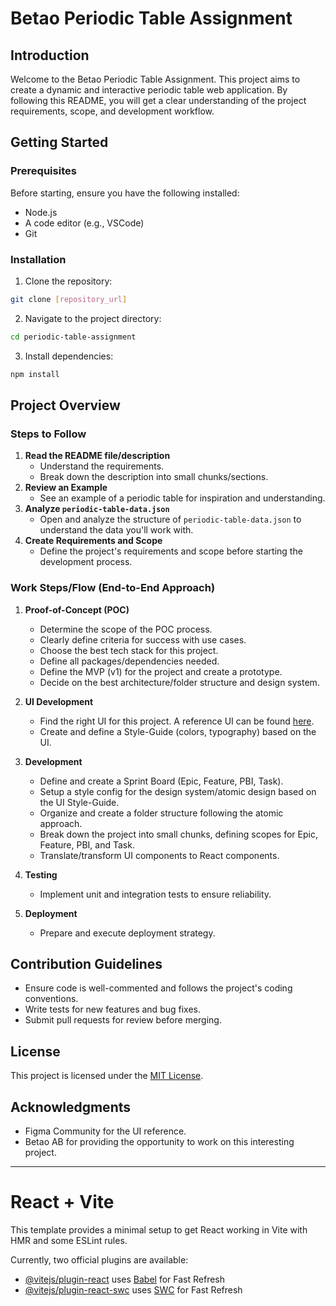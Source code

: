 # Betao Periodic Table Assignment

## Introduction

Welcome to the Betao Periodic Table Assignment. This project aims to create a dynamic and interactive periodic table web application. By following this README, you will get a clear understanding of the project requirements, scope, and development workflow.

## Getting Started

### Prerequisites

Before starting, ensure you have the following installed:
- Node.js
- A code editor (e.g., VSCode)
- Git

### Installation

1. Clone the repository:
```bash
git clone [repository_url]
```
2. Navigate to the project directory:
```bash
cd periodic-table-assignment
```
3. Install dependencies:
```bash
npm install
```

## Project Overview

### Steps to Follow

1. **Read the README file/description**
   - Understand the requirements.
   - Break down the description into small chunks/sections.
2. **Review an Example**
   - See an example of a periodic table for inspiration and understanding.
3. **Analyze `periodic-table-data.json`**
   - Open and analyze the structure of `periodic-table-data.json` to understand the data you'll work with.
4. **Create Requirements and Scope**
   - Define the project's requirements and scope before starting the development process.

### Work Steps/Flow (End-to-End Approach)

1. **Proof-of-Concept (POC)**
   - Determine the scope of the POC process.
   - Clearly define criteria for success with use cases.
   - Choose the best tech stack for this project.
   - Define all packages/dependencies needed.
   - Define the MVP (v1) for the project and create a prototype.
   - Decide on the best architecture/folder structure and design system.

2. **UI Development**
   - Find the right UI for this project. A reference UI can be found [here](https://www.figma.com/file/kH7LTf6kzVhwtk1SICCApj/Periodic-Table-(Community)).
   - Create and define a Style-Guide (colors, typography) based on the UI.

3. **Development**
   - Define and create a Sprint Board (Epic, Feature, PBI, Task).
   - Setup a style config for the design system/atomic design based on the UI Style-Guide.
   - Organize and create a folder structure following the atomic approach.
   - Break down the project into small chunks, defining scopes for Epic, Feature, PBI, and Task.
   - Translate/transform UI components to React components.

4. **Testing**
   - Implement unit and integration tests to ensure reliability.

5. **Deployment**
   - Prepare and execute deployment strategy.

## Contribution Guidelines

- Ensure code is well-commented and follows the project's coding conventions.
- Write tests for new features and bug fixes.
- Submit pull requests for review before merging.

## License

This project is licensed under the [MIT License](LICENSE).

## Acknowledgments

- Figma Community for the UI reference.
- Betao AB for providing the opportunity to work on this interesting project.

---
# React + Vite

This template provides a minimal setup to get React working in Vite with HMR and some ESLint rules.

Currently, two official plugins are available:

- [@vitejs/plugin-react](https://github.com/vitejs/vite-plugin-react/blob/main/packages/plugin-react/README.md) uses [Babel](https://babeljs.io/) for Fast Refresh
- [@vitejs/plugin-react-swc](https://github.com/vitejs/vite-plugin-react-swc) uses [SWC](https://swc.rs/) for Fast Refresh
